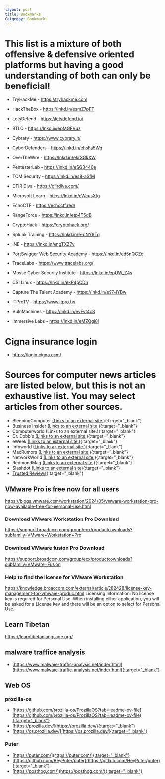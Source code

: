 ```yaml
---
layout: post
title: Bookmarks
Catgegoy: Bookmarks
---
```

# This list is a mixture of both offensive & defensive oriented platforms but having a good understanding of both can only be beneficial!

* TryHackMe - https://tryhackme.com

* HackTheBox - https://lnkd.in/esmZ7pFT

* LetsDefend - https://letsdefend.io/

* BTLO - https://lnkd.in/epMGFVuz

* Cybrary - https://www.cybrary.it/

* CyberDefenders - https://lnkd.in/ehsFa5Wg

* OverTheWire - https://lnkd.in/ekrSGkXW

* PentesterLab - https://lnkd.in/eSG3446e

* TCM Security - https://lnkd.in/es8-aSfM

* DFIR Diva - https://dfirdiva.com/

* Microsoft Learn - https://lnkd.in/eWcusXtg

* EchoCTF - https://echoctf.red/

* RangeForce - https://lnkd.in/etp4T5dB

* CryptoHack - https://cryptohack.org/

* Splunk Training - https://lnkd.in/e-uNY8Tq

* INE - https://lnkd.in/engTXZ7v

* PortSwigger Web Security Academy - https://lnkd.in/ed5nQCZc

* TraceLabs - https://www.tracelabs.org/

* Mossé Cyber Security Institute - https://lnkd.in/epUW_Z4s

* CSI Linux - https://lnkd.in/ekP4pCDn

* Capture The Talent Academy - https://lnkd.in/eS7-iYBw

* ITProTV - https://www.itpro.tv/

* VulnMachines - https://lnkd.in/evFvt4c8

* Immersive Labs - https://lnkd.in/eMZQgj8i

# Cigna insurance login 
* https://login.cigna.com/

# Sources for computer news articles are listed below, but this is not an exhaustive list.  You may select articles from other sources. 
* BleepingComputer [(Links to an external site.)](https://www.bleepingcomputer.com/){:target="_blank"}
* Business Insider [(Links to an external site.)](https://www.businessinsider.com/){:target="_blank"}
* Computerworld [(Links to an external site.)](https://www.computerworld.com/){:target="_blank"}
* Dr. Dobb's [(Links to an external site.)](https://www.drdobbs.com/){:target="_blank"}
* eWeek [(Links to an external site.)](https://www.eweek.com/){:target="_blank"}
* Infoworld [(Links to an external site.)](https://www.infoworld.com/){:target="_blank"}
* MacRumors [(Links to an external site.)](https://www.macrumors.com/){:target="_blank"}
* NetworkWorld [(Links to an external site.)](https://www.networkworld.com/){:target="_blank"}
* RedmondMag  [(Links to an external site.)](https://redmondmag.com/Home.aspx){:target="_blank"}
* Slashdot [(Links to an external site)](https://slashdot.org/){:target="_blank"}
* [Trusted Reviews](https://www.trustedreviews.com/){:target="_blank"}

## VMware Pro is free now for all users
https://blogs.vmware.com/workstation/2024/05/vmware-workstation-pro-now-available-free-for-personal-use.html

### Download VMware Workstation Pro Download
https://support.broadcom.com/group/ecx/productdownloads?subfamily=VMware+Workstation+Pro

### Download VMware fusion Pro Download
https://support.broadcom.com/group/ecx/productdownloads?subfamily=VMware+Fusion

### Help to find the license for VMware Workstation
https://knowledge.broadcom.com/external/article/282428/license-key-management-for-vmware-produc.html
Licensing Information: No license key is required for Personal Use.  When installing either application, you will be asked for a License Key and there will be an option to select for Personal Use.  

## Learn Tibetan
https://learntibetanlanguage.org/

## malware traffice analysis
* [https://www.malware-traffic-analysis.net/index.html](https://www.malware-traffic-analysis.net/index.html){:target="_blank"}


## Web OS

### prozilla-os
* [https://github.com/prozilla-os/ProzillaOS?tab=readme-ov-file](https://github.com/prozilla-os/ProzillaOS?tab=readme-ov-file){:target="_blank"}
* [https://prozilla.dev/](https://prozilla.dev/){:target="_blank"}
* [https://os.prozilla.dev/](https://os.prozilla.dev/){:target="_blank"}

### Puter
* [https://puter.com/](https://puter.com/){:target="_blank"}
* [https://github.com/HeyPuter/puter](https://github.com/HeyPuter/puter){:target="_blank"}
* [https://posthog.com/](https://posthog.com/){:target="_blank"}


